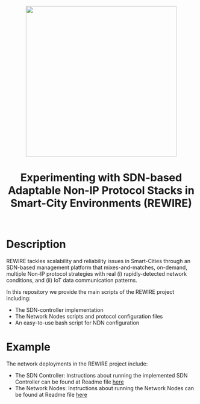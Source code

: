 
<p align="center">
  <img src="https://raw.githubusercontent.com/athenarc/rewire/rewire.png" width="400px"/>
  <h1 align="center">Experimenting with SDN-based Adaptable Non-IP Protocol Stacks in Smart-City Environments (REWIRE)</h1>
  <br />
</p>

# Description

REWIRE tackles scalability and reliability issues in Smart-Cities through an SDN-based management platform that mixes-and-matches, on-demand, multiple Non-IP protocol strategies with real (i) rapidly-detected network conditions, and (ii) IoT data communication patterns.

In this repository we provide the main scripts of the REWIRE project including:

* The SDN-controller implementation
* The Network Nodes scripts and protocol configuration files
* An easy-to-use bash script for NDN configuration

# Example
The network deployments in the REWIRE project include:

* The SDN Controller: Instructions about running the implemented SDN Controller can be found at Readme file [here](/controller/README.md) 
* The Network Nodes: Instructions about running the Network Nodes can be found at Readme file [here](/nodes/README.md) 





